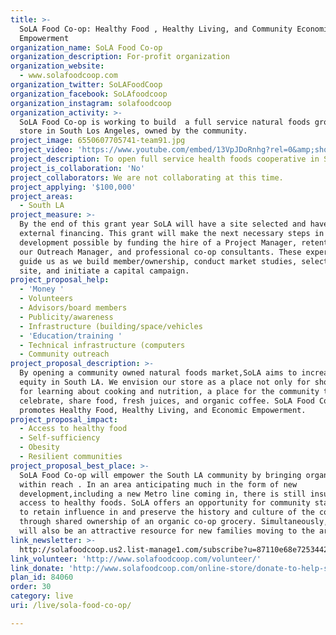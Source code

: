 ```yaml
---
title: >-
  SoLA Food Co-op: Healthy Food , Healthy Living, and Community Economic
  Empowerment
organization_name: SoLA Food Co-op
organization_description: For-profit organization
organization_website:
  - www.solafoodcoop.com
organization_twitter: SoLAFoodCoop
organization_facebook: SoLAfoodcoop
organization_instagram: solafoodcoop
organization_activity: >-
  SoLA Food Co-op is working to build  a full service natural foods grocery
  store in South Los Angeles, owned by the community.
project_image: 6550607705741-team91.jpg
project_video: 'https://www.youtube.com/embed/13VpJDoRnhg?rel=0&amp;showinfo=0'
project_description: To open full service health foods cooperative in South LA
project_is_collaboration: 'No'
project_collaborators: We are not collaborating at this time.
project_applying: '$100,000'
project_areas:
  - South LA
project_measure: >-
  By the end of this grant year SoLA will have a site selected and have begun
  external financing. This grant will make the next necessary steps in our
  development possible by funding the hire of a Project Manager, retention of
  our Outreach Manager, and professional co-op consultants. These experts will
  guide us as we build member/ownership, conduct market studies, select the
  site, and initiate a capital campaign.
project_proposal_help:
  - 'Money '
  - Volunteers
  - Advisors/board members
  - Publicity/awareness
  - Infrastructure (building/space/vehicles
  - 'Education/training '
  - Technical infrastructure (computers
  - Community outreach
project_proposal_description: >-
  By opening a community owned natural foods market,SoLA aims to increase food
  equity in South LA. We envision our store as a place not only for shopping but
  for learning about cooking and nutrition, a place for the community to gather,
  celebrate, share food, fresh juices, and organic coffee. SoLA Food Co-op
  promotes Healthy Food, Healthy Living, and Economic Empowerment.
project_proposal_impact:
  - Access to healthy food
  - Self-sufficiency
  - Obesity
  - Resilient communities
project_proposal_best_place: >-
  SoLA Food Co-op will empower the South LA community by bringing organic foods
  within reach . In an area anticipating much in the form of new
  development,including a new Metro line coming in, there is still insufficient
  access to healthy foods. SoLA offers an opportunity for community stakeholders
  to retain influence in and preserve the history and culture of the community
  through shared ownership of an organic co-op grocery. Simultaneously, SoLA
  will also be an attractive resource for new families moving to the area.
link_newsletter: >-
  http://solafoodcoop.us2.list-manage1.com/subscribe?u=87110e68e7253442d74dd134b&id=181afeb792
link_volunteer: 'http://www.solafoodcoop.com/volunteer/'
link_donate: 'http://www.solafoodcoop.com/online-store/donate-to-help-sola-operate/'
plan_id: 84060
order: 30
category: live
uri: /live/sola-food-co-op/

---
```

